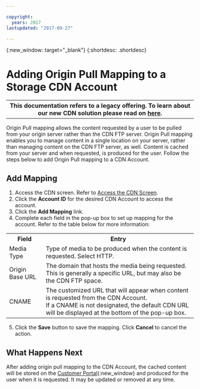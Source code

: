 ```yaml
---

copyright:
  years: 2017
lastupdated: "2017-09-27"

---
```

{:new_window: target="_blank"}
{:shortdesc: .shortdesc}

# Adding Origin Pull Mapping to a Storage CDN Account

<table class="wrapped">
        <colgroup>
          <col/>
        </colgroup>
        <tbody>
          <tr>
            <th>This documentation refers to a legacy offering. To learn about our new CDN solution please read on <a href="https://console.bluemix.net/docs/infrastructure/CDN/about.html#about-cdn">here</a>.</th>
          </tr>
        </tbody>
</table>

Origin Pull mapping allows the content requested by a user to be pulled from your origin server rather than the CDN FTP server. Origin Pull mapping enables you to manage content in a single location on your server, rather than managing content on the CDN FTP server, as well. Content is cached from your server and when requested, is produced for the user. Follow the steps below to add Origin Pull mapping to a CDN Account.

## Add Mapping

1. Access the CDN screen. Refer to [Access the CDN Screen](access-cdn-screen.html).
2. Click the **Account ID** for the desired CDN Account to access the account.
3. Click the **Add Mapping** link.
4. Complete each field in the pop-up box to set up mapping for the account. Refer to the table below for more information:
<table>
<tbody>
<tr>
<th>Field</th><th>Entry</th></tr>
<tr><td>Media Type</td><td>Type of media to be produced when the content is requested. Select HTTP.</td></tr>
<tr><td>Origin Base URL</td><td>The domain that hosts the media being requested. This is generally a specific URL, but may also be the CDN FTP space.</td></tr>
<tr><td>CNAME</td><td>The customized URL that will appear when content is requested from the CDN Account. <br/>If a CNAME is not designated, the default CDN URL will be displayed at the bottom of the pop-up box.</td></tr>
</tbody>
</table>

5. Click the **Save** button to save the mapping. Click **Cancel** to cancel the action.

## What Happens Next

After adding origin pull mapping to the CDN Account, the cached content will be stored on the [Customer Portal](https://control.softlayer.com/){:new_window} and produced for the user when it is requested. It may be updated or removed at any time.
